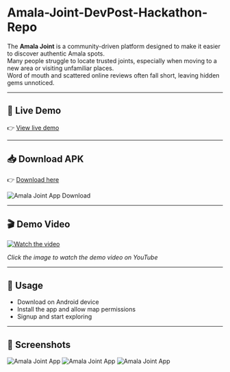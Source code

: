 # Amala-Joint-DevPost-Hackathon-Repo

The **Amala Joint** is a community-driven platform designed to make it easier to discover authentic Amala spots.  
Many people struggle to locate trusted joints, especially when moving to a new area or visiting unfamiliar places.  
Word of mouth and scattered online reviews often fall short, leaving hidden gems unnoticed.  

---

## 🚀 Live Demo  
👉 [View live demo](https://appetize.io/app/b_5rnla2qbgrswravifqqbwyek5y)

---

## 📥 Download APK  
👉 [Download here](https://expo.dev/accounts/timcodes/projects/amav1/builds/9d48849a-71f6-42c5-9830-24e61624ad05)  

![Amala Joint App Download](https://github.com/Timcodes117/Amala-Joint-DevPost-Hackathon-Repo/blob/main/frontend/assets/images/apk%20walkthrough.PNG?raw=true "Amala Joint app download")

---

## 🎬 Demo Video  
[![Watch the video](https://img.youtube.com/vi/K6GBUt9dL-A/maxresdefault.jpg)](https://www.youtube.com/watch?v=K6GBUt9dL-A)  

*Click the image to watch the demo video on YouTube*  

---

## 📱 Usage  
- Download on Android device  
- Install the app and allow map permissions  
- Signup and start exploring  

---

## 📸 Screenshots  
![Amala Joint App](https://github.com/Timcodes117/Amala-Joint-DevPost-Hackathon-Repo/blob/main/frontend/assets/images/IMG-20250914-WA0003.jpg?raw=true "Amala Joint")
![Amala Joint App](https://github.com/Timcodes117/Amala-Joint-DevPost-Hackathon-Repo/blob/main/frontend/assets/images/IMG-20250914-WA0001.jpg?raw=true "Amala Joint")
![Amala Joint App](https://github.com/Timcodes117/Amala-Joint-DevPost-Hackathon-Repo/blob/main/frontend/assets/images/IMG-20250914-WA0006.jpg?raw=true "Amala Joint Bot")
